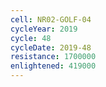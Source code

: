 ```yaml
---
cell: NR02-GOLF-04
cycleYear: 2019
cycle: 48
cycleDate: 2019-48
resistance: 1700000
enlightened: 419000 
---
```

      